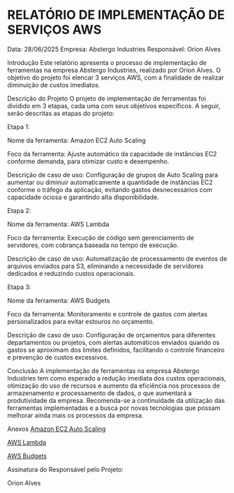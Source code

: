 # RELATÓRIO DE IMPLEMENTAÇÃO DE SERVIÇOS AWS
Data: 28/06/2025
Empresa: Abstergo Industries
Responsável: Orion Alves

Introdução
Este relatório apresenta o processo de implementação de ferramentas na empresa Abstergo Industries, realizado por Orion Alves. O objetivo do projeto foi elencar 3 serviços AWS, com a finalidade de realizar diminuição de custos imediatos.

Descrição do Projeto
O projeto de implementação de ferramentas foi dividido em 3 etapas, cada uma com seus objetivos específicos. A seguir, serão descritas as etapas do projeto:

Etapa 1:

Nome da ferramenta: Amazon EC2 Auto Scaling

Foco da ferramenta: Ajuste automático da capacidade de instâncias EC2 conforme demanda, para otimizar custo e desempenho.

Descrição de caso de uso: Configuração de grupos de Auto Scaling para aumentar ou diminuir automaticamente a quantidade de instâncias EC2 conforme o tráfego da aplicação, evitando gastos desnecessários com capacidade ociosa e garantindo alta disponibilidade.

Etapa 2:

Nome da ferramenta: AWS Lambda

Foco da ferramenta: Execução de código sem gerenciamento de servidores, com cobrança baseada no tempo de execução.

Descrição de caso de uso: Automatização de processamento de eventos de arquivos enviados para S3, eliminando a necessidade de servidores dedicados e reduzindo custos operacionais.

Etapa 3:

Nome da ferramenta: AWS Budgets

Foco da ferramenta: Monitoramento e controle de gastos com alertas personalizados para evitar estouros no orçamento.

Descrição de caso de uso: Configuração de orçamentos para diferentes departamentos ou projetos, com alertas automáticos enviados quando os gastos se aproximam dos limites definidos, facilitando o controle financeiro e prevenção de custos excessivos.

Conclusão
A implementação de ferramentas na empresa Abstergo Industries tem como esperado a redução imediata dos custos operacionais, otimização do uso de recursos e aumento da eficiência nos processos de armazenamento e processamento de dados, o que aumentará a produtividade da empresa. Recomenda-se a continuidade da utilização das ferramentas implementadas e a busca por novas tecnologias que possam melhorar ainda mais os processos da empresa.

Anexos
[Amazon EC2 Auto Scaling](https://aws.amazon.com/pt/ec2/)

[AWS Lambda](https://aws.amazon.com/pt/lambda)

[AWS Budgets](https://aws.amazon.com/pt/aws-cost-management/aws-budgets)

Assinatura do Responsável pelo Projeto:

Orion Alves
